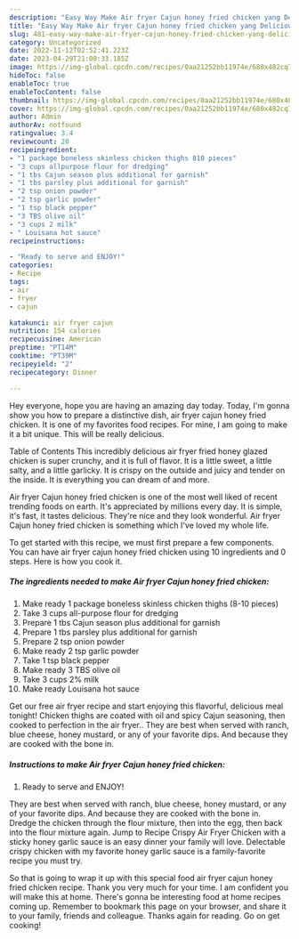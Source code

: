```yaml
---
description: "Easy Way Make Air fryer Cajun honey fried chicken yang Delicious"
title: "Easy Way Make Air fryer Cajun honey fried chicken yang Delicious"
slug: 481-easy-way-make-air-fryer-cajun-honey-fried-chicken-yang-delicious
category: Uncategorized
date: 2022-11-12T02:52:41.223Z
date: 2023-04-29T21:08:33.185Z
image: https://img-global.cpcdn.com/recipes/0aa21252bb11974e/680x482cq70/air-fryer-cajun-honey-fried-chicken-recipe-main-photo.jpg
hideToc: false
enableToc: true
enableTocContent: false
thumbnail: https://img-global.cpcdn.com/recipes/0aa21252bb11974e/680x482cq70/air-fryer-cajun-honey-fried-chicken-recipe-main-photo.jpg
cover: https://img-global.cpcdn.com/recipes/0aa21252bb11974e/680x482cq70/air-fryer-cajun-honey-fried-chicken-recipe-main-photo.jpg
author: Admin
authorAv: notfound
ratingvalue: 3.4
reviewcount: 20
recipeingredient:
- "1 package boneless skinless chicken thighs 810 pieces"
- "3 cups allpurpose flour for dredging"
- "1 tbs Cajun season plus additional for garnish"
- "1 tbs parsley plus additional for garnish"
- "2 tsp onion powder"
- "2 tsp garlic powder"
- "1 tsp black pepper"
- "3 TBS olive oil"
- "3 cups 2 milk"
- " Louisana hot sauce"
recipeinstructions:

- "Ready to serve and ENJOY!"
categories:
- Recipe
tags:
- air
- fryer
- cajun

katakunci: air fryer cajun 
nutrition: 154 calories
recipecuisine: American
preptime: "PT14M"
cooktime: "PT39M"
recipeyield: "2"
recipecategory: Dinner

---
```



Hey everyone, hope you are having an amazing day today. Today, I'm gonna show you how to prepare a distinctive dish, air fryer cajun honey fried chicken. It is one of my favorites food recipes. For mine, I am going to make it a bit unique. This will be really delicious.

Table of Contents This incredibly delicious air fryer fried honey glazed chicken is super crunchy, and it is full of flavor. It is a little sweet, a little salty, and a little garlicky. It is crispy on the outside and juicy and tender on the inside. It is everything you can dream of and more.

Air fryer Cajun honey fried chicken is one of the most well liked of recent trending foods on earth. It's appreciated by millions every day. It is simple, it's fast, it tastes delicious. They're nice and they look wonderful. Air fryer Cajun honey fried chicken is something which I've loved my whole life.


To get started with this recipe, we must first prepare a few components. You can have air fryer cajun honey fried chicken using 10 ingredients and 0 steps. Here is how you cook it.

<!--inarticleads1-->

##### The ingredients needed to make Air fryer Cajun honey fried chicken:

1. Make ready 1 package boneless skinless chicken thighs (8-10 pieces)
1. Take 3 cups all-purpose flour for dredging
1. Prepare 1 tbs Cajun season plus additional for garnish
1. Prepare 1 tbs parsley plus additional for garnish
1. Prepare 2 tsp onion powder
1. Make ready 2 tsp garlic powder
1. Take 1 tsp black pepper
1. Make ready 3 TBS olive oil
1. Take 3 cups 2% milk
1. Make ready  Louisana hot sauce


Get our free air fryer recipe and start enjoying this flavorful, delicious meal tonight! Chicken thighs are coated with oil and spicy Cajun seasoning, then cooked to perfection in the air fryer.. They are best when served with ranch, blue cheese, honey mustard, or any of your favorite dips. And because they are cooked with the bone in. 

<!--inarticleads2-->

##### Instructions to make Air fryer Cajun honey fried chicken:


1. Ready to serve and ENJOY!

They are best when served with ranch, blue cheese, honey mustard, or any of your favorite dips. And because they are cooked with the bone in. Dredge the chicken through the flour mixture, then into the egg, then back into the flour mixture again. Jump to Recipe Crispy Air Fryer Chicken with a sticky honey garlic sauce is an easy dinner your family will love. Delectable crispy chicken with my favorite honey garlic sauce is a family-favorite recipe you must try. 

So that is going to wrap it up with this special food air fryer cajun honey fried chicken recipe. Thank you very much for your time. I am confident you will make this at home. There's gonna be interesting food at home recipes coming up. Remember to bookmark this page on your browser, and share it to your family, friends and colleague. Thanks again for reading. Go on get cooking!
